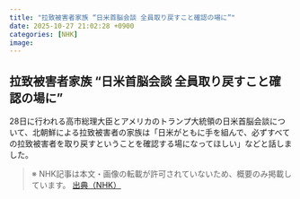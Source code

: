 ```yaml
---
title: "拉致被害者家族 “日米首脳会談 全員取り戻すこと確認の場に”"
date: 2025-10-27 21:02:28 +0900
categories: [NHK]
image: 
---
```

## 拉致被害者家族 “日米首脳会談 全員取り戻すこと確認の場に”

28日に行われる高市総理大臣とアメリカのトランプ大統領の日米首脳会談について、北朝鮮による拉致被害者の家族は「日米がともに手を組んで、必ずすべての拉致被害者を取り戻すということを確認する場になってほしい」などと話しました。

> ※ NHK記事は本文・画像の転載が許可されていないため、概要のみ掲載しています。
[出典（NHK）](http://www3.nhk.or.jp/news/html/20251028/k10014961051000.html)
